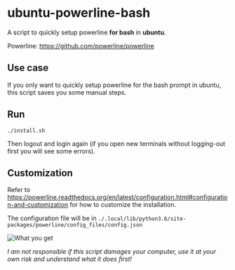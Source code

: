 # ubuntu-powerline-bash

A script to quickly setup powerline **for bash** in **ubuntu**.

Powerline: https://github.com/powerline/powerline

## Use case

If you only want to quickly setup powerline for the bash prompt in ubuntu, this script saves you some manual steps.

## Run

    ./install.sh

Then logout and login again (if you open new terminals without logging-out first you will see some errors).

## Customization

Refer to https://powerline.readthedocs.org/en/latest/configuration.html#configuration-and-customization for how to customize the installation.

The configuration file will be in `./.local/lib/python3.6/site-packages/powerline/config_files/config.json`

![What you get](ubuntu-powerline-bash.png "What you get")



*I am not responsible if this script damages your computer, use it at your own risk and understand what it does first!*
